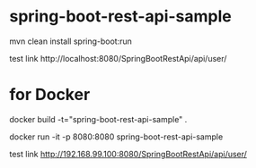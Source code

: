 # spring-boot-rest-api-sample
mvn clean install spring-boot:run

test link
http://localhost:8080/SpringBootRestApi/api/user/

# for Docker
docker build -t="spring-boot-rest-api-sample" .

docker run -it -p 8080:8080 spring-boot-rest-api-sample

test link
http://192.168.99.100:8080/SpringBootRestApi/api/user/
